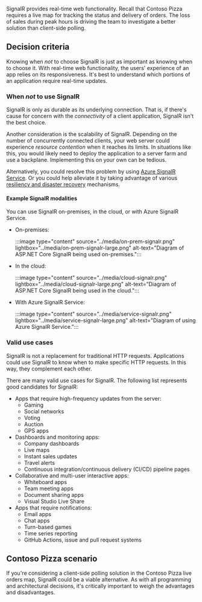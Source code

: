 SignalR provides real-time web functionality. Recall that Contoso Pizza requires a live map for tracking the status and delivery of orders. The loss of sales during peak hours is driving the team to investigate a better solution than client-side polling.

## Decision criteria

Knowing when *not* to choose SignalR is just as important as knowing when to choose it. With real-time web functionality, the users' experience of an app relies on its responsiveness. It's best to understand which portions of an application require real-time updates.

### When *not* to use SignalR

SignalR is only as durable as its underlying connection. That is, if there's cause for concern with the *connectivity* of a client application, SignalR isn't the best choice.

Another consideration is the scalability of SignalR. Depending on the number of concurrently connected clients, your web server could experience *resource contention* when it reaches its limits. In situations like this, you would likely need to deploy the application to a server farm and use a backplane. Implementing this on your own can be tedious. 

Alternatively, you could resolve this problem by using [Azure SignalR Service](/azure/azure-signalr). Or you could help alleviate it by taking advantage of various [resiliency and disaster recovery](/azure/azure-signalr/signalr-concept-disaster-recovery) mechanisms.

#### Example SignalR modalities

You can use SignalR on-premises, in the cloud, or with Azure SignalR Service.

* On-premises:

  :::image type="content" source="../media/on-prem-signalr.png" lightbox="../media/on-prem-signalr-large.png" alt-text="Diagram of ASP.NET Core SignalR being used on-premises.":::

* In the cloud:

  :::image type="content" source="../media/cloud-signalr.png" lightbox="../media/cloud-signalr-large.png" alt-text="Diagram of ASP.NET Core SignalR being used in the cloud.":::

* With Azure SignalR Service:

  :::image type="content" source="../media/service-signalr.png" lightbox="../media/service-signalr-large.png" alt-text="Diagram of using Azure SignalR Service.":::

### Valid use cases

SignalR is not a replacement for traditional HTTP requests. Applications could use SignalR to know when to make specific HTTP requests. In this way, they complement each other. 

There are many valid use cases for SignalR. The following list represents good candidates for SignalR:

- Apps that require high-frequency updates from the server:
  - Gaming
  - Social networks
  - Voting
  - Auction
  - GPS apps
- Dashboards and monitoring apps:
  - Company dashboards
  - Live maps
  - Instant sales updates
  - Travel alerts
  - Continuous integration/continuous delivery (CI/CD) pipeline pages
- Collaborative and multi-user interactive apps:
  - Whiteboard apps
  - Team meeting apps
  - Document sharing apps
  - Visual Studio Live Share
- Apps that require notifications:
  - Email apps
  - Chat apps
  - Turn-based games
  - Time series reporting
  - GitHub Actions, issue and pull request systems

## Contoso Pizza scenario

If you're considering a client-side polling solution in the Contoso Pizza live orders map, SignalR could be a viable alternative. As with all programming and architectural decisions, it's critically important to weigh the advantages and disadvantages.
